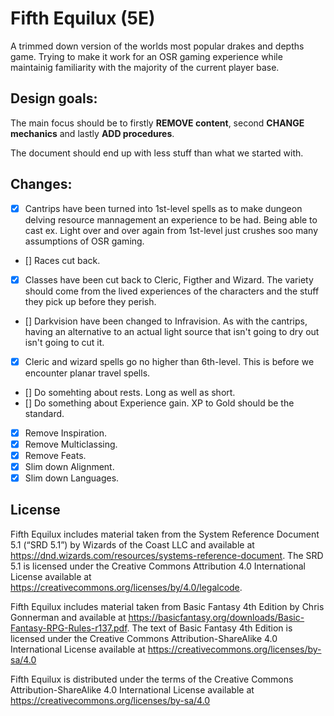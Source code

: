 # Fifth Equilux (5E)

A trimmed down version of the worlds most popular drakes and depths game.
Trying to make it work for an OSR gaming experience while maintainig familiarity with the majority of the current player base.

## Design goals:

The main focus should be to firstly **REMOVE content**, second **CHANGE mechanics** and lastly **ADD procedures**.

The document should end up with less stuff than what we started with.

## Changes:

- [x] Cantrips have been turned into 1st-level spells as to make dungeon delving resource mannagement an experience to be had. Being able to cast ex. Light over and over again from 1st-level just crushes soo many assumptions of OSR gaming.
- [] Races cut back. 
- [x] Classes have been cut back to Cleric, Figther and Wizard. The variety should come from the lived experiences of the characters and the stuff they pick up before they perish.
- [] Darkvision have been changed to Infravision. As with the cantrips, having an alternative to an actual light source that isn't going to dry out isn't going to cut it.
- [x] Cleric and wizard spells go no higher than 6th-level. This is before we encounter planar travel spells.
- [] Do somehting about rests. Long as well as short.
- [] Do something about Experience gain. XP to Gold should be the standard.
- [x] Remove Inspiration.
- [x] Remove Multiclassing.
- [x] Remove Feats.
- [x] Slim down Alignment.
- [x] Slim down Languages.

## License

Fifth Equilux includes material taken from the System Reference Document 5.1 (“SRD 5.1”) by Wizards of
the Coast LLC and available at https://dnd.wizards.com/resources/systems-reference-document. The
SRD 5.1 is licensed under the Creative Commons Attribution 4.0 International License available at
https://creativecommons.org/licenses/by/4.0/legalcode.

Fifth Equilux includes material taken from Basic Fantasy 4th Edition by Chris Gonnerman and available at https://basicfantasy.org/downloads/Basic-Fantasy-RPG-Rules-r137.pdf.
The text of Basic Fantasy 4th Edition is licensed under the Creative Commons Attribution-ShareAlike 4.0 International
License available at https://creativecommons.org/licenses/by-sa/4.0

Fifth Equilux is distributed under the terms of the Creative Commons Attribution-ShareAlike 4.0 International
License available at https://creativecommons.org/licenses/by-sa/4.0

